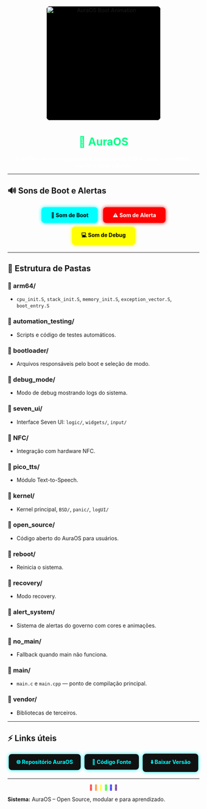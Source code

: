 <p align="center">
  <img src="boot/boot_animation.gif" alt="AuraOS Boot Animation" width="300" style="border-radius:10px; background-color:#000;" />
</p>

<h1 align="center" style="color:#00FF88;">🌌 AuraOS</h1>
<p align="center" style="color:#FFFFFF;"><b>O melhor sistema operacional baseado em BSD e Linux — moderno, rápido e open source.</b></p>

---

## 🔊 Sons de Boot e Alertas

<p align="center">
  <a href="https://www.soundjay.com/misc/sounds/startup-01.mp3" target="_blank" style="text-decoration:none;">
    <span style="display:inline-block; background-color:#0ff; color:#000; padding:12px 25px; border-radius:8px; font-weight:bold; margin:5px; box-shadow: 0 0 10px #0ff;">
      🎵 Som de Boot
    </span>
  </a>

  <a href="https://www.soundjay.com/button/sounds/beep-07.mp3" target="_blank" style="text-decoration:none;">
    <span style="display:inline-block; background-color:#f00; color:#fff; padding:12px 25px; border-radius:8px; font-weight:bold; margin:5px; box-shadow: 0 0 10px #f00;">
      ⚠️ Som de Alerta
    </span>
  </a>

  <a href="https://www.soundjay.com/button/sounds/button-3.mp3" target="_blank" style="text-decoration:none;">
    <span style="display:inline-block; background-color:#ff0; color:#000; padding:12px 25px; border-radius:8px; font-weight:bold; margin:5px; box-shadow: 0 0 10px #ff0;">
      💻 Som de Debug
    </span>
  </a>
</p>

---

## 📂 Estrutura de Pastas

### 🔹 arm64/
- `cpu_init.S`, `stack_init.S`, `memory_init.S`, `exception_vector.S`, `boot_entry.S`

### 🔹 automation_testing/
- Scripts e código de testes automáticos.

### 🔹 bootloader/
- Arquivos responsáveis pelo boot e seleção de modo.

### 🔹 debug_mode/
- Modo de debug mostrando logs do sistema.

### 🔹 seven_ui/
- Interface Seven UI: `logic/`, `widgets/`, `input/`

### 🔹 NFC/
- Integração com hardware NFC.

### 🔹 pico_tts/
- Módulo Text-to-Speech.

### 🔹 kernel/
- Kernel principal, `BSD/`, `panic/`, `logUI/`

### 🔹 open_source/
- Código aberto do AuraOS para usuários.

### 🔹 reboot/
- Reinicia o sistema.

### 🔹 recovery/
- Modo recovery.

### 🔹 alert_system/
- Sistema de alertas do governo com cores e animações.

### 🔹 no_main/
- Fallback quando main não funciona.

### 🔹 main/
- `main.c` e `main.cpp` — ponto de compilação principal.

### 🔹 vendor/
- Bibliotecas de terceiros.

---

## ⚡ Links úteis

<p align="center">
  <a href="https://github.com/enzogabryelbezerra2018-ui/auraOS-" target="_blank" style="text-decoration:none;">
    <span style="display:inline-block; background-color:#111; color:#0ff; padding:12px 20px; border-radius:8px; font-weight:bold; margin:3px; box-shadow: 0 0 10px #0ff;">🌐 Repositório AuraOS</span>
  </a>

  <a href="https://github.com/enzogabryelbezerra2018-ui/auraOS-/tree/main/Source" target="_blank" style="text-decoration:none;">
    <span style="display:inline-block; background-color:#111; color:#0ff; padding:12px 20px; border-radius:8px; font-weight:bold; margin:3px; box-shadow: 0 0 10px #0ff;">📂 Código Fonte</span>
  </a>

  <a href="https://github.com/enzogabryelbezerra2018-ui/auraOS-/releases" target="_blank" style="text-decoration:none;">
    <span style="display:inline-block; background-color:#111; color:#0ff; padding:12px 20px; border-radius:8px; font-weight:bold; margin:3px; box-shadow: 0 0 10px #0ff;">⬇️ Baixar Versão</span>
  </a>
</p>

---

<p align="center">
  <span style="color:#FF0000;">🌟</span>
  <span style="color:#FF7F00;">🌟</span>
  <span style="color:#FFFF00;">🌟</span>
  <span style="color:#00FF00;">🌟</span>
  <span style="color:#0000FF;">🌟</span>
  <span style="color:#4B0082;">🌟</span>
</p>

**Sistema:** AuraOS – Open Source, modular e para aprendizado.
